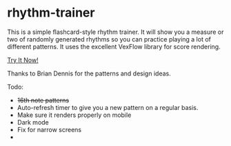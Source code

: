 # rhythm-trainer

This is a simple flashcard-style rhythm trainer. It will show you a measure or two of randomly generated rhythms so you can practice playing a lot of different patterns. It uses the excellent VexFlow library for score rendering.

[Try It Now!](https://tgerla.github.io/rhythm-trainer/)

Thanks to Brian Dennis for the patterns and design ideas.

Todo:

- ~~16th note patterns~~
- Auto-refresh timer to give you a new pattern on a regular basis.
- Make sure it renders properly on mobile
- Dark mode
- Fix for narrow screens
- 